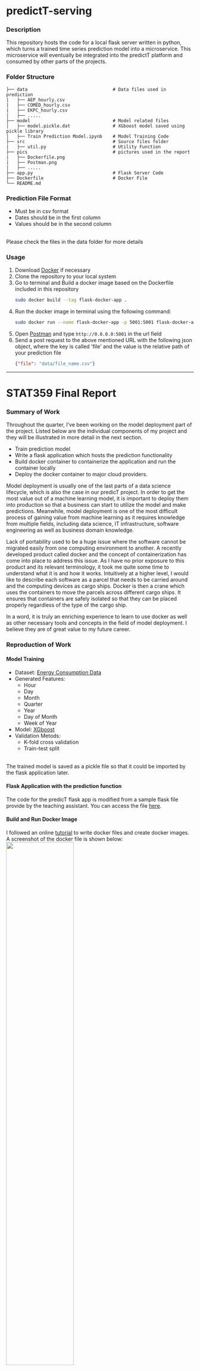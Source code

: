 # predictT-serving


### Description
This repository hosts the code for a local flask server written in python, which turns a trained time series prediction model into a microservice. This microservice will eventually be integrated into the predictT platform and consumed by other parts of the projects.

### Folder Structure

    ├── data                                # Data files used in prediction
    |   ├── AEP_hourly.csv
    |   ├── COMED_hourly.csv
    |   ├── EKPC_hourly.csv
    |   ├── .....
    ├── model                               # Model related files
    │   ├── model.pickle.dat                # XGboost model saved using pickle library
    │   ├── Train Prediction Model.ipynb    # Model Training Code
    ├── src                                 # Source files folder
    |   ├── util.py                         # Utility Function
    ├── pics                                # pictures used in the report
    |   ├── Dockerfile.png     
    |   ├── Postman.png 
    |   ├── .....
    ├── app.py                              # Flask Server Code
    ├── Dockerfile                          # Docker File
    └── README.md
    
### Prediction File Format
* Must be in csv format
* Dates should be in the first column
* Values should be in the second column

<br/>Please check the files in the data folder for more details
### Usage
1. Download [Docker](https://www.docker.com/products/docker-desktop) if necessary
2. Clone the repository to your local system
3. Go to terminal and Build a docker image based on the Dockerfile included in this repository
    ```bash
    sudo docker build --tag flask-docker-app .
    ```
4. Run the docker image in terminal using the following command:
    ```bash
    sudo docker run --name flask-docker-app -p 5001:5001 flask-docker-app
    ```
5. Open [Postman](https://www.getpostman.com/downloads/) and type ```http://0.0.0.0:5001``` in the url field
6. Send a post request to the above mentioned URL with the following json object, where the key is called 'file' and the value is the relative path of your prediction file
    ```json
    {"file": "data/file_name.csv"}
    ```
    
------------------------------------------------------------------------------------------------------------------------------

# STAT359 Final Report

### Summary of Work
Throughout the quarter, I’ve been working on the model deployment part of the project. Listed below are the individual components of my project and they will be illustrated in more detail in the next section.
-	Train prediction model
-   Write a flask application which hosts the prediction functionality
-	Build docker container to containerize the application and run the container locally
-	Deploy the docker container to major cloud providers.

Model deployment is usually one of the last parts of a data science lifecycle, which is also the case in our predicT project. In order to get the most value out of a machine learning model, it is important to deploy them into production so that a business can start to utilize the model and make predictions. Meanwhile, model deployment is one of the most difficult process of gaining value from machine learning as it requires knowledge from multiple fields, including data science, IT infrastructure, software engineering as well as business domain knowledge. 

Lack of portability used to be a huge issue where the software cannot be migrated easily from one computing environment to another. A recently developed product called docker and the concept of containerization has come into place to address this issue. As I have no prior exposure to this product and its relevant terminology, it took me quite some time to understand what it is and how it works. Intuitively at a higher level, I would like to describe each software as a parcel that needs to be carried around and the computing devices as cargo ships. Docker is then a crane which uses the containers to move the parcels across different cargo ships. It ensures that containers are safely isolated so that they can be placed properly regardless of the type of the cargo ship. 

In a word, it is truly an enriching experience to learn to use docker as well as other necessary tools and concepts in the field of model deployment. I believe they are of great value to my future career.


### Reproduction of Work
#### Model Training
- Dataset: [Energy Consumption Data](https://www.kaggle.com/robikscube/hourly-energy-consumption/version/3)
- Generated Features:
    * Hour
    * Day
    * Month
    * Quarter
    * Year
    * Day of Month
    * Week of Year
- Model: [XGboost](https://xgboost.readthedocs.io/en/latest/)
- Validation Metods:
    * K-fold cross validation
    * Train-test split

<br/> The trained model is saved as a pickle file so that it could be imported by the flask application later.
#### Flask Application with the prediction function
The code for the predicT flask app is modified from a sample flask file provide by the teaching assistant. You can access the file [here](https://drive.google.com/open?id=1sSt_ZzjufZLqpMCqmg6xFxXuK9GRR2n0).  

#### Build and Run Docker Image
I followed an online [tutorial](https://www.geeksforgeeks.org/dockerize-your-flask-app/) to write docker files and create docker images. A screenshot of the docker file is shown below:
<img src = 'https://github.com/JacobWangTengda/predictT-serving/blob/master/pics/Dockerfile.png' width=60% height=60%>

<br/>This docker file will first pull python images from the docker registry and copy all the files in the application folder, where the flask code is stored. It is required to create a requirement.txt file with all the necessary packages and its version so that the docker file can ‘pip’ install all the dependencies of the application. The docker file then exposes port 5001, which the application sits on, and executes the ```python app.py``` command.

After the docker file is written, you can build a docker image from this file. This docker image will create a docker container during runtime where the application is encapsulated inside. For more detail, please see the Usage section of the readme file.
#### Make a request to the predict function
You can make a HTTP request to the flask application once it is up and running. The input of the request is a csv file with the raw data and the output contains the predicted value. To make the POST request, you need to download Postman beforehand. Since the application is running locally and listens to port 5001, specify the host URL as ```http://0.0.0.0:5001```. The body of the request is a json object as shown in the screenshot below. The value of the entry is the path to the prediction file in the repository. Please refer to the picture below for more details.

<br/><img src = 'https://github.com/JacobWangTengda/predictT-serving/blob/master/pics/postman.png' width=80% height=80%>

<br/>This is how the response object looks like: 

<br/><img src = 'https://github.com/JacobWangTengda/predictT-serving/blob/master/pics/response.png' width=80% height=80%>
#### Deploy Docker image to the cloud
The previous steps only run the application locally. With the increasing popularity of cloud computing, we would also like to explore the possibility to utilize the services from major cloud provides and deploy the application to the cloud. In the second half of this quarter, I’ve tried to deploy docker images to Google Cloud Platform (GCP) and the Amazon Web Services (AWS). 
##### Cloud Provider 1: Google Cloud Platform (GCP)
GCP is nice enough to provide a comprehensive tutorial on how to deploy a containerized application, which can be found [here](https://cloud.google.com/kubernetes-engine/docs/tutorials/hello-app). It is straightforward to follow and includes all the step needed including how to package a web application in a docker image, and run that container on a Google Kubernetes Engine (GKE) cluster as a load-balanced set of replicas that can scale to the needs of users. GCP also provides a cloud shell/terminal that I find to be rather user-friendly. 

<br>![](https://github.com/JacobWangTengda/predictT-serving/blob/master/pics/GCP.png)
##### Cloud Provider 2: AWS ECR
I’ve been researching on the Amazon Elastic Container Service (ECR), which is a highly scalable, high performance container management service that supports Docker containers and allows you to easily run application on a managed cluster of Amazon EC2 instances. I followed this [tutorial](https://towardsdatascience.com/how-to-deploy-a-docker-container-python-on-amazon-ecs-using-amazon-ecr-9c52922b738f) and created a containerized static webpage. Given more time, the same procedure can be replicated on the flask predicT application. 


### Future Insights
In my opinion, predicT is a comprehensive end-to-end data science project of industry flavor. The concept named data pipeline has become increasingly popular in recent years. Typically, a data pipeline starts with data collection and retrieval while ends with a database for data storage or some other downstream tasks such as data visualisation. Meanwhile, it should automate the whole process of data transformation, cleansing, pre-processing as well as analysis and mining. In this case, predicT can also be viewed as a data pipeline. Although we work on different components of the project, the biweekly presentations and weekly progress updates allow us to learn and digest various areas in the field of data science.

The ability to build comprehensive data pipeline is an essential skill as a data scientist. Going further, we can apply the knowledge and skills we’ve acquired throughout the course to address industry problems. For example, I once interned in a sovereign fund as a data science intern and it was truly a painful experience to deploy python projects on different servers. With the ability to write docker file to containerize the application, the deployment process would become much easier and more efficient.
